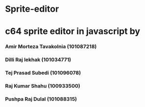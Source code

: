 # Sprite-editor

# c64 sprite editor in javascript by

### Amir Morteza Tavakolnia (101087218)
### Dilli Raj lekhak (101034771)
### Tej Prasad Subedi (101096078)
### Raj Kumar Shahu (100933500)
### Pushpa Raj Dulal (101088315)

